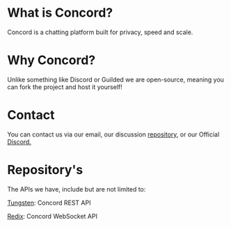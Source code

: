 # What is Concord?
Concord is a chatting platform built for privacy, speed and scale.

# Why Concord?
Unlike something like Discord or Guilded we are open-source,
meaning you can fork the project and host it yourself!

# Contact
You can contact us via our email, our discussion [repository](https://github.com/concordchat/discussion), or our Official [Discord.](https://discord.gg/JgpM79pH9z)

# Repository's

The APIs we have, include but are not limited to:

[Tungsten](https://github.com/concordchat/tungsten): Concord REST API

[Redix](https://github.com/concordchat/redix): Concord WebSocket API
